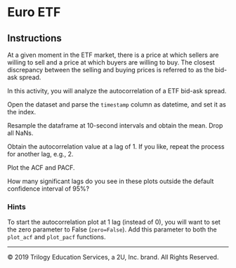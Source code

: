 # Euro ETF

## Instructions

At a given moment in the ETF market, there is a price at which sellers are willing to sell and a price at which buyers are willing to buy. The closest discrepancy between the selling and buying prices is referred to as the bid-ask spread.

In this activity, you will analyze the autocorrelation of a ETF bid-ask spread.

Open the dataset and parse the `timestamp` column as datetime, and set it as the index.

Resample the dataframe at 10-second intervals and obtain the mean. Drop all NaNs.

Obtain the autocorrelation value at a lag of 1. If you like, repeat the process for another lag, e.g., 2.

Plot the ACF and PACF.

How many significant lags do you see in these plots outside the default confidence interval of 95%?

### Hints

To start the autocorrelation plot at 1 lag (instead of 0), you will want to set the zero parameter to False (`zero=False`). Add this parameter to both the `plot_acf` and `plot_pacf` functions.

---

© 2019 Trilogy Education Services, a 2U, Inc. brand. All Rights Reserved.
